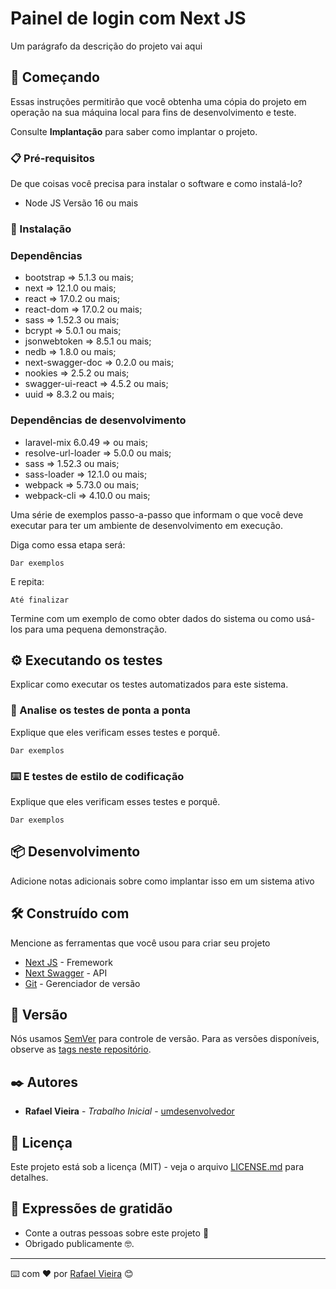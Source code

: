 # Painel de login com Next JS

Um parágrafo da descrição do projeto vai aqui

## 🚀 Começando

Essas instruções permitirão que você obtenha uma cópia do projeto em operação na sua máquina local para fins de desenvolvimento e teste.

Consulte **Implantação** para saber como implantar o projeto.

### 📋 Pré-requisitos

De que coisas você precisa para instalar o software e como instalá-lo?

- Node JS Versão 16 ou mais

### 🔧 Instalação

### Dependências

- bootstrap        => 5.1.3 ou mais;
- next             => 12.1.0 ou mais;
- react            => 17.0.2 ou mais;
- react-dom        => 17.0.2 ou mais;
- sass             => 1.52.3 ou mais;
- bcrypt           => 5.0.1 ou mais;
- jsonwebtoken     => 8.5.1 ou mais;
- nedb             => 1.8.0 ou mais;
- next-swagger-doc => 0.2.0 ou mais;
- nookies          => 2.5.2 ou mais;
- swagger-ui-react => 4.5.2 ou mais;
- uuid             => 8.3.2 ou mais;

### Dependências de desenvolvimento

- laravel-mix 6.0.49 => ou mais;
- resolve-url-loader => 5.0.0 ou mais;
- sass               => 1.52.3 ou mais;
- sass-loader        => 12.1.0 ou mais;
- webpack            => 5.73.0 ou mais;
- webpack-cli        => 4.10.0 ou mais;

Uma série de exemplos passo-a-passo que informam o que você deve executar para ter um ambiente de desenvolvimento em execução.

Diga como essa etapa será:

```
Dar exemplos
```

E repita:

```
Até finalizar
```

Termine com um exemplo de como obter dados do sistema ou como usá-los para uma pequena demonstração.

## ⚙️ Executando os testes

Explicar como executar os testes automatizados para este sistema.

### 🔩 Analise os testes de ponta a ponta

Explique que eles verificam esses testes e porquê.

```
Dar exemplos
```

### ⌨️ E testes de estilo de codificação

Explique que eles verificam esses testes e porquê.

```
Dar exemplos
```

## 📦 Desenvolvimento

Adicione notas adicionais sobre como implantar isso em um sistema ativo

## 🛠️ Construído com

Mencione as ferramentas que você usou para criar seu projeto

* [Next JS](https://nextjs.org/docs) - Fremework
* [Next Swagger](https://www.npmjs.com/package/next-swagger-doc) - API
* [Git](https://git-scm.com/doc) - Gerenciador de versão

<!-- ## 🖇️ Colaborando

Por favor, leia o [COLABORACAO.md](https://gist.github.com/usuario/linkParaInfoSobreContribuicoes) para obter detalhes sobre o nosso código de conduta e o processo para nos enviar pedidos de solicitação. -->

## 📌 Versão

Nós usamos [SemVer](http://semver.org/) para controle de versão. Para as versões disponíveis, observe as [tags neste repositório](https://github.com/suas/tags/do/projeto). 

## ✒️ Autores

* **Rafael Vieira** - *Trabalho Inicial* - [umdesenvolvedor](https://github.com/rafaeldevcode)

<!-- Você também pode ver a lista de todos os [colaboradores](https://github.com/usuario/projeto/colaboradores) que participaram deste projeto. -->

## 📄 Licença

Este projeto está sob a licença (MIT) - veja o arquivo [LICENSE.md](https://github.com/rafaeldevcode/painel-login-next/licenca) para detalhes.

## 🎁 Expressões de gratidão

* Conte a outras pessoas sobre este projeto 📢
* Obrigado publicamente 🤓.


---
⌨️ com ❤️ por [Rafael Vieira](https://github.com/rafaeldevcode) 😊
